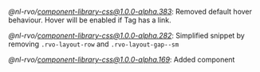 *@nl-rvo/component-library-css@1.0.0-alpha.383*:
Removed default hover behaviour. Hover will be enabled if Tag has a link.

*@nl-rvo/component-library-css@1.0.0-alpha.282*:
Simplified snippet by removing `.rvo-layout-row` and `.rvo-layout-gap--sm`

*@nl-rvo/component-library-css@1.0.0-alpha.169*:
Added component
